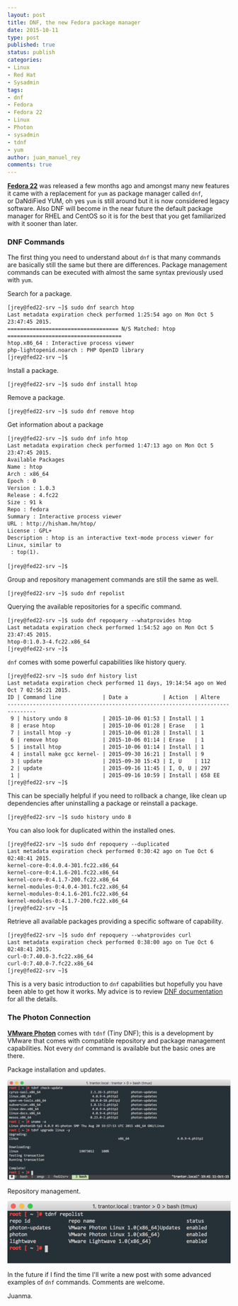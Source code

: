 ```yaml
---
layout: post
title: DNF, the new Fedora package manager
date: 2015-10-11
type: post
published: true
status: publish
categories:
- Linux
- Red Hat
- Sysadmin
tags:
- dnf
- Fedora
- Fedora 22
- Linux
- Photon
- sysadmin
- tdnf
- yum
author: juan_manuel_rey
comments: true
---
```


**[Fedora 22](https://getfedora.org/)** was released a few months ago and amongst many new features it came with a replacement for `yum` as package manager called `dnf`, or DaNdiFied YUM, oh yes `yum` is still around but it is now considered legacy software. Also DNF will become in the near future the default package manager for RHEL and CentOS so it is for the best that you get familiarized with it sooner than later.

### DNF Commands

The first thing you need to understand about `dnf` is that many commands are basically still the same but there are differences. Package management commands can be executed with almost the same syntax previously used with `yum`.

Search for a package.

```
[jrey@fed22-srv ~]$ sudo dnf search htop
Last metadata expiration check performed 1:25:54 ago on Mon Oct 5 23:47:45 2015.
=================================== N/S Matched: htop ====================================
htop.x86_64 : Interactive process viewer
php-lightopenid.noarch : PHP OpenID library
[jrey@fed22-srv ~]$
```

Install a package.

```
[jrey@fed22-srv ~]$ sudo dnf install htop
```

Remove a package.

```
[jrey@fed22-srv ~]$ sudo dnf remove htop
```

Get information about a package

```
[jrey@fed22-srv ~]$ sudo dnf info htop
Last metadata expiration check performed 1:47:13 ago on Mon Oct 5 23:47:45 2015.
Available Packages
Name : htop
Arch : x86_64
Epoch : 0
Version : 1.0.3
Release : 4.fc22
Size : 91 k
Repo : fedora
Summary : Interactive process viewer
URL : http://hisham.hm/htop/
License : GPL+
Description : htop is an interactive text-mode process viewer for Linux, similar to
 : top(1).

[jrey@fed22-srv ~]$
```

Group and repository management commands are still the same as well.

```
[jrey@fed22-srv ~]$ sudo dnf repolist
```

Querying the available repositories for a specific command.

```
[jrey@fed22-srv ~]$ sudo dnf repoquery --whatprovides htop
Last metadata expiration check performed 1:54:52 ago on Mon Oct 5 23:47:45 2015.
htop-0:1.0.3-4.fc22.x86_64
[jrey@fed22-srv ~]$
```

`dnf` comes with some powerful capabilities like history query.

```
[jrey@fed22-srv ~]$ sudo dnf history list
Last metadata expiration check performed 11 days, 19:14:54 ago on Wed Oct 7 02:56:21 2015.
ID | Command line             | Date a           | Action  | Altere
-------------------------------------------------------------------------------
 9 | history undo 8           | 2015-10-06 01:53 | Install | 1
 8 | erase htop               | 2015-10-06 01:28 | Erase   | 1
 7 | install htop -y          | 2015-10-06 01:28 | Install | 1
 6 | remove htop              | 2015-10-06 01:14 | Erase   | 1
 5 | install htop             | 2015-10-06 01:14 | Install | 1
 4 | install make gcc kernel- | 2015-09-30 16:21 | Install | 9
 3 | update                   | 2015-09-30 15:43 | I, U    | 112
 2 | update                   | 2015-09-16 11:45 | I, O, U | 297
 1 |                          | 2015-09-16 10:59 | Install | 658 EE
[jrey@fed22-srv ~]$
```

This can be specially helpful if you need to rollback a change, like clean up dependencies after uninstalling a package or reinstall a package.

```
[jrey@fed22-srv ~]$ sudo history undo 8
```

You can also look for duplicated within the installed ones.

```
[jrey@fed22-srv ~]$ sudo dnf repoquery --duplicated
Last metadata expiration check performed 0:30:42 ago on Tue Oct 6 02:48:41 2015.
kernel-core-0:4.0.4-301.fc22.x86_64
kernel-core-0:4.1.6-201.fc22.x86_64
kernel-core-0:4.1.7-200.fc22.x86_64
kernel-modules-0:4.0.4-301.fc22.x86_64
kernel-modules-0:4.1.6-201.fc22.x86_64
kernel-modules-0:4.1.7-200.fc22.x86_64
[jrey@fed22-srv ~]$
```

Retrieve all available packages providing a specific software of capability.

```
[jrey@fed22-srv ~]$ sudo dnf repoquery --whatprovides curl
Last metadata expiration check performed 0:38:00 ago on Tue Oct 6 02:48:41 2015.
curl-0:7.40.0-3.fc22.x86_64
curl-0:7.40.0-7.fc22.x86_64
[jrey@fed22-srv ~]$
```

This is a very basic introduction to `dnf` capabilities but hopefully you have been able to get how it works. My advice is to review [DNF documentation](http://dnf.readthedocs.org/en/latest/index.html) for all the details.

### The Photon Connection

[**VMware Photon**](https://vmware.github.io/photon/) comes with `tdnf` (Tiny DNF); this is a development by VMware that comes with compatible repository and package management capabilities. Not every `dnf` command is available but the basic ones are there.

Package installation and updates.

[![](/images/screen-shot-2015-10-11-at-19-41-00.png)]({{site.url}}/images/screen-shot-2015-10-11-at-19-41-00.png)

Repository management.

[![](/images/screen-shot-2015-10-11-at-18-54-47.png)]({{site.url}}/images/screen-shot-2015-10-11-at-18-54-47.png)

In the future if I find the time I'll write a new post with some advanced examples of `dnf` commands. Comments are welcome.

Juanma.
